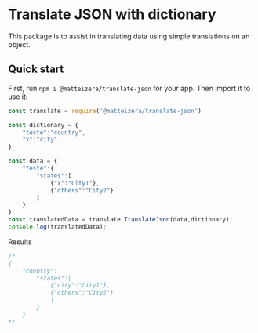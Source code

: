 # Translate JSON with dictionary

This package is to assist in translating data using simple translations on an object.

## Quick start

First, run `npm i @matteizera/translate-json` for your app. Then import it to use it:

```js
const translate = require('@matteizera/translate-json')

const dictionary = {
    "teste":"country",
    "x":"city"
}

const data = {
    "teste":{
        "states":[
            {"x":"City1"},
            {"others":"City2"}
        ]
    }
}
const translatedData = translate.TranslateJson(data,dictionary);
console.log(translatedData);
```
Results
```js
/*  
{
    "country":
        "states":[
            {"city":"City1"},
            {"others":"City2"}
            ]
        }
    }
*/
```